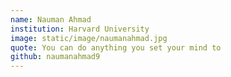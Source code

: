 ```yaml
---
name: Nauman Ahmad
institution: Harvard University
image: static/image/naumanahmad.jpg
quote: You can do anything you set your mind to
github: naumanahmad9
---
```

